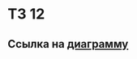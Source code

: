 # ТЗ 12
## Ссылка на [диаграмму](https://github.com/Tikhon-Lisitsyn/Filmorate/blob/master/diagram.jpg)
